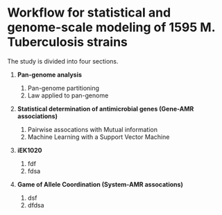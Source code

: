 # Workflow for statistical and genome-scale modeling of 1595 M. Tuberculosis strains

The study is divided into four sections.

1. **Pan-genome analysis**
    1. Pan-genome partitioning
    2. Law applied to pan-genome

2. **Statistical determination of antimicrobial genes (Gene-AMR associations)**
    1. Pairwise assocations with Mutual information  
    2. Machine Learning with a Support Vector Machine

3. **iEK1020**
    1. fdf
    2. fdsa
    

4. **Game of Allele Coordination (System-AMR assocations)**
    1. dsf
    2. dfdsa
